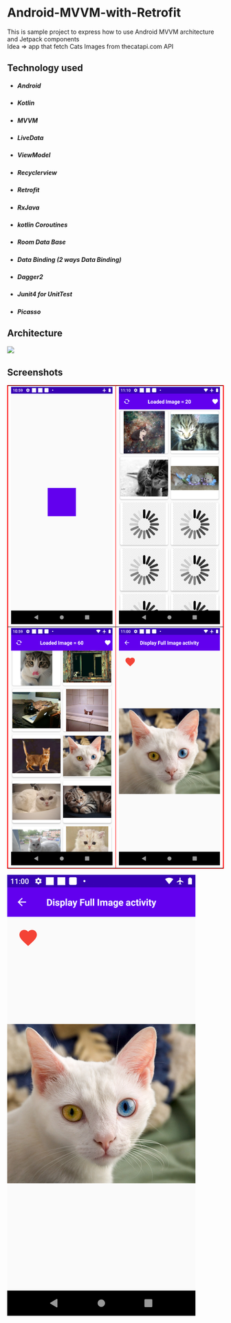 # Android-MVVM-with-Retrofit
This is sample project to express how to use Android MVVM architecture and Jetpack components
<br/>
Idea => app that fetch Cats Images from thecatapi.com API


<h2>Technology used</h2>
<ul>
    <h5>
        <li>Android</li>
    </h5>
    <h5>
        <li>Kotlin</li>
    </h5>
    <h5>
        <li>MVVM</li>
    </h5>
    <h5>
        <li>LiveData</li>
    </h5>
    <h5>
        <li>ViewModel</li>
    </h5>
    <h5>
        <li>Recyclerview</li>
    </h5>
    <h5>
        <li>Retrofit</li>
    </h5>
    <h5>
        <li>RxJava</li>
    </h5>
    <h5>
       <li>kotlin Coroutines</li>
     </h5>
    <h5>
      <li>Room Data Base</li>
    </h5>
    <h5>
        <li>Data Binding (2 ways Data Binding)</li>
    </h5>
    <h5>
        <li>Dagger2</li>
    </h5>
    <h5>
        <li>Junit4 for UnitTest</li>
    </h5>
    <h5>
        <li>Picasso</li>
    </h5>

   
</ul>

<html>
<h2>Architecture</h2>
<img src="img/mvvm_architecture.png"/>

<h2>Screenshots</h2>
<table border="1" bordercolor="red" align="center">
    <tr>
        <td  height=450 width=300><img src="img/Screenshot1.png"/>
        </td>
        <td  height=450 width=300><img src="img/Screenshot2.png"/>
        </td>
    </tr>
    <tr>
        <td  height=450 width=300><img src="img/Screenshot3.png"/>
        </td>
        <td  height=450 width=300><img src="img/Screenshot4.png"/>
        </td>
    </tr>

</table>
<td  height=450 width=600><img src="img/Screenshot4.png"/>
</td>

</html>
